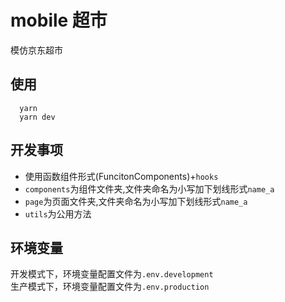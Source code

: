 <!--
 * @Date: 2022-03-14 15:56:09
 * @LastEditors: Fullsize
 * @LastEditTime: 2022-05-09 15:16:36
 * @FilePath: /mobile-supermarket/README.md
 * @Author: Fullsize
-->
# mobile 超市
模仿京东超市
## 使用
```
  yarn
  yarn dev
```
## 开发事项
- 使用函数组件形式(FuncitonComponents)+`hooks`
- `components`为组件文件夹,文件夹命名为小写加下划线形式`name_a`
- `page`为页面文件夹,文件夹命名为小写加下划线形式`name_a`
- `utils`为公用方法
## 环境变量
开发模式下，环境变量配置文件为`.env.development`<br/>
生产模式下，环境变量配置文件为`.env.production`

